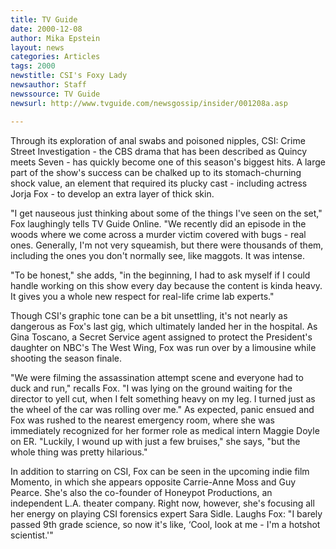 ```yaml
---
title: TV Guide
date: 2000-12-08
author: Mika Epstein
layout: news
categories: Articles
tags: 2000
newstitle: CSI's Foxy Lady  
newsauthor: Staff  
newssource: TV Guide  
newsurl: http://www.tvguide.com/newsgossip/insider/001208a.asp  

---
```

Through its exploration of anal swabs and poisoned nipples, CSI: Crime Street Investigation - the CBS drama that has been described as Quincy meets Seven - has quickly become one of this season's biggest hits. A large part of the show's success can be chalked up to its stomach-churning shock value, an element that required its plucky cast - including actress Jorja Fox - to develop an extra layer of thick skin. 

"I get nauseous just thinking about some of the things I've seen on the set," Fox laughingly tells TV Guide Online. "We recently did an episode in the woods where we come across a murder victim covered with bugs - real ones. Generally, I'm not very squeamish, but there were thousands of them, including the ones you don't normally see, like maggots. It was intense. 

"To be honest," she adds, "in the beginning, I had to ask myself if I could handle working on this show every day because the content is kinda heavy. It gives you a whole new respect for real-life crime lab experts." 

Though CSI's graphic tone can be a bit unsettling, it's not nearly as dangerous as Fox's last gig, which ultimately landed her in the hospital. As Gina Toscano, a Secret Service agent assigned to protect the President's daughter on NBC's The West Wing, Fox was run over by a limousine while shooting the season finale. 

"We were filming the assassination attempt scene and everyone had to duck and run," recalls Fox. "I was lying on the ground waiting for the director to yell cut, when I felt something heavy on my leg. I turned just as the wheel of the car was rolling over me." As expected, panic ensued and Fox was rushed to the nearest emergency room, where she was immediately recognized for her former role as medical intern Maggie Doyle on ER. "Luckily, I wound up with just a few bruises," she says, "but the whole thing was pretty hilarious." 

In addition to starring on CSI, Fox can be seen in the upcoming indie film Momento, in which she appears opposite Carrie-Anne Moss and Guy Pearce. She's also the co-founder of Honeypot Productions, an independent L.A. theater company. Right now, however, she's focusing all her energy on playing CSI forensics expert Sara Sidle. Laughs Fox: "I barely passed 9th grade science, so now it's like, &#8216;Cool, look at me - I'm a hotshot scientist.'"  
